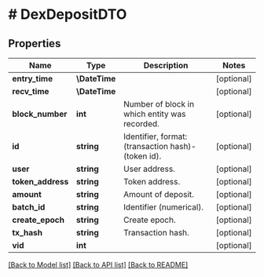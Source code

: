 # # DexDepositDTO

## Properties

Name | Type | Description | Notes
------------ | ------------- | ------------- | -------------
**entry_time** | **\DateTime** |  | [optional]
**recv_time** | **\DateTime** |  | [optional]
**block_number** | **int** | Number of block in which entity was recorded. | [optional]
**id** | **string** | Identifier, format: (transaction hash)-(token id). | [optional]
**user** | **string** | User address. | [optional]
**token_address** | **string** | Token address. | [optional]
**amount** | **string** | Amount of deposit. | [optional]
**batch_id** | **string** | Identifier (numerical). | [optional]
**create_epoch** | **string** | Create epoch. | [optional]
**tx_hash** | **string** | Transaction hash. | [optional]
**vid** | **int** |  | [optional]

[[Back to Model list]](../../README.md#models) [[Back to API list]](../../README.md#endpoints) [[Back to README]](../../README.md)
